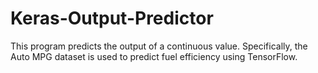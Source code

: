 # Keras-Output-Predictor
This program predicts the output of a continuous value. Specifically, the Auto
MPG dataset is used to predict fuel efficiency using TensorFlow.
